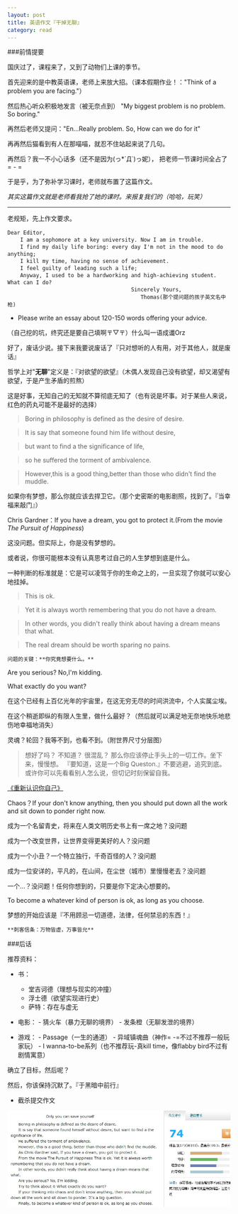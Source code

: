 ```yaml
---
layout: post
title: 英语作文『干掉无聊』
category: read
---
```


###前情提要

 国庆过了，课程来了，又到了动物们上课的季节。
 
 首先迎来的是中教英语课，老师上来放大招。（课本假期作业！："Think of a problem you are facing."）
 
 然后热心听众积极地发言（被无奈点到） "My biggest problem is no problem. So boring."
 
 再然后老师又提问："En...Really problem. So, How can we do for it"
 
 再再然后猫看到有人在那喵喵，就忍不住站起来说了几句。
 
 再然后？我一不小心话多（还不是因为(っ*´Д`)っ妮）， 把老师一节课时间全占了= - =

 于是乎，为了弥补学习课时，老师就布置了这篇作文。
 
 *其实这篇作文就是老师看我抢了她的课时。来报复我们的（哈哈，玩笑）*
 
---

老规矩，先上作文要求。

```
Dear Editor,
    I am a sophomore at a key university. Now I am in trouble. 
    I find my daily life boring: every day I'm not in the mood to do anything;
    I kill my time, having no sense of achievement. 
    I feel guilty of leading such a life;
    Anyway, I used to be a hardworking and high-achieving student. What can I do?
                                       Sincerely Yours,
                                          Thomas(那个提问题的孩子英文名中枪)
```
                           
- Please write an essay about 120-150 words offering your advice. 

（自己挖的坑，终究还是要自己填啊〒▽〒）什么叫一语成谶Orz

好了，废话少说。接下来我要说废话了『只对想听的人有用，对于其他人，就是废话』

哲学上对"**无聊**"定义是：『对欲望的欲望』（木偶人发现自己没有欲望，却又渴望有欲望，于是产生矛盾的煎熬）

这是好事，无知自己的无知就不算彻底无知了（也有说是坏事。对于某些人来说，红色的药丸可能不是最好的选择）

> Boring in philosophy is defined as the desire of desire.

> It is say that someone found him life without desire,

> but want to find a the significance of life,

> so he suffered the torment of ambivalence.

> However,this is a good thing,better than those who didn't find the muddle.

如果你有梦想，那么你就应该去捍卫它。（那个史密斯的电影剧照，找到了。『当幸福来敲门』）

Chris Gardner：If you have a dream, you got to protect it.(From the movie *The Pursuit of Happiness*)

这没问题。但实际上，你是没有梦想的。

或者说，你很可能根本没有认真思考过自己的人生梦想到底是什么。

一种判断的标准就是：它是可以凌驾于你的生命之上的，一旦实现了你就可以安心地挂掉。

>This is ok. 

>Yet it is always worth remembering that you do not have a dream. 

>In other words, you didn't really think about having a dream means that what.

>The real dream should be worth sparing no pains.

`问题的关键：**你究竟想要什么。**`

Are you serious? No,I'm kidding.

What exactly do you want?

在这个已经有上百亿光年的宇宙里，在这无穷无尽的时间洪流中，个人实属尘埃。

在这个稍逝即纵的有限人生里，做什么最好？（然后就可以满足地无奈地快乐地悲伤地幸福地消失）

灵魂？轮回？我等不到，也看不到。（附世界尺寸分层图）

> 想好了吗？
> 不知道？ 很混乱？
> 那么你应该停止手头上的一切工作。坐下来，慢慢想。
>『要知道，这是一个Big Queston.』不要逃避，追究到底。
> 或许你可以先看看别人怎么说，但切记时刻保留自我。

[《重新认识你自己》](http://book.douban.com/subject/1005193/)

Chaos？If your don't know anything, then you should put down all the work and sit down to ponder right now.

成为一个名留青史，将来在人类文明历史书上有一席之地？没问题

成为一个改变世界，让世界变得更美好的人？没问题

成为一个小丑？一个特立独行，千奇百怪的人？没问题

成为一位安详的，平凡的，在山间，在尘世（城市）里慢慢老去？没问题

一个...？没问题！任何你想到的，只要是你下定决心想要的。

To become a whatever kind of person is ok, as long as you choose.

梦想的开始应该是『不用顾忌一切道德，法律，任何禁忌的东西！』

`**刺客信条：万物皆虚，万事皆允**`

###后话

推荐资料：

- 书：
    - 堂吉诃德（理想与现实的冲撞） 
    - 浮士德（欲望实现进行史）
    - 萨特：存在与虚无


- 电影：
      - 猜火车（暴力无聊的境界）
      - 发条橙（无聊发泄的境界）


- 游戏：
      - Passage（一生的通道） 
      - 异域镇魂曲（神作= -=不过不推荐一般玩家玩）
      - I wanna-to-be系列（也不推荐玩-真kill time，像flabby bird不过有剧情寓意） 


确立了目标，然后呢？

然后，你该保持沉默了。『于黑暗中前行』

- 截杀提交作文

<img class="cover" src="/images/2014/10/20141020234105.jpg" />
